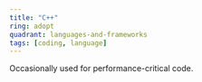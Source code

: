 ```yaml
---
title: "C++"
ring: adopt
quadrant: languages-and-frameworks
tags: [coding, language]
---
```


Occasionally used for performance-critical code.

